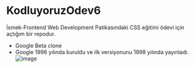# KodluyoruzOdev6

İsmek-Frontend Web Development Patikasındaki CSS eğitimi ödevi için açtığım bir repodur.
- Google Beta clone
- Google 1996 yılında kuruldu ve ilk versiyonunu 1998 yılında yayınladı. 
![image](https://user-images.githubusercontent.com/68962573/137590002-c88ccc2f-0d1c-45ee-a24c-2d9b7ab0a3bc.png)
